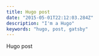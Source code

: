 ```yaml
---
title: Hugo post
date: "2015-05-01T22:12:03.284Z"
description: "I'm a Hugo"
keywords: "hugo, post, gatsby"
---
```


Hugo post